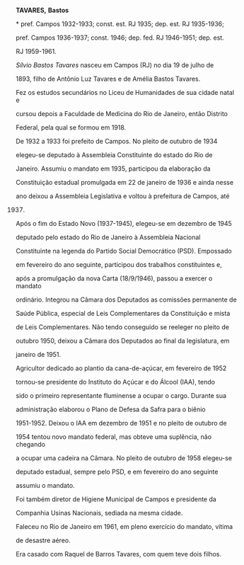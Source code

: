 **TAVARES,** **Bastos**



\* pref. Campos 1932-1933; const. est. RJ 1935; dep. est. RJ 1935-1936;

pref. Campos 1936-1937; const. 1946; dep. fed. RJ 1946-1951; dep. est.

RJ 1959-1961.



*Sílvio Bastos Tavares* nasceu em Campos (RJ) no dia 19 de julho de

1893, filho de Antônio Luz Tavares e de Amélia Bastos Tavares.



Fez os estudos secundários no Liceu de Humanidades de sua cidade natal e

cursou depois a Faculdade de Medicina do Rio de Janeiro, então Distrito

Federal, pela qual se formou em 1918.



De 1932 a 1933 foi prefeito de Campos. No pleito de outubro de 1934

elegeu-se deputado à Assembleia Constituinte do estado do Rio de

Janeiro. Assumiu o mandato em 1935, participou da elaboração da

Constituição estadual promulgada em 22 de janeiro de 1936 e ainda nesse

ano deixou a Assembleia Legislativa e voltou à prefeitura de Campos, até

1937.



Após o fim do Estado Novo (1937-1945), elegeu-se em dezembro de 1945

deputado pelo estado do Rio de Janeiro à Assembleia Nacional

Constituinte na legenda do Partido Social Democrático (PSD). Empossado

em fevereiro do ano seguinte, participou dos trabalhos constituintes e,

após a promulgação da nova Carta (18/9/1946), passou a exercer o mandato

ordinário. Integrou na Câmara dos Deputados as comissões permanente de

Saúde Pública, especial de Leis Complementares da Constituição e mista

de Leis Complementares. Não tendo conseguido se reeleger no pleito de

outubro 1950, deixou a Câmara dos Deputados ao final da legislatura, em

janeiro de 1951.



Agricultor dedicado ao plantio da cana-de-açúcar, em fevereiro de 1952

tornou-se presidente do Instituto do Açúcar e do Álcool (IAA), tendo

sido o primeiro representante fluminense a ocupar o cargo. Durante sua

administração elaborou o Plano de Defesa da Safra para o biênio

1951-1952. Deixou o IAA em dezembro de 1951 e no pleito de outubro de

1954 tentou novo mandato federal, mas obteve uma suplência, não chegando

a ocupar uma cadeira na Câmara. No pleito de outubro de 1958 elegeu-se

deputado estadual, sempre pelo PSD, e em fevereiro do ano seguinte

assumiu o mandato.



Foi também diretor de Higiene Municipal de Campos e presidente da

Companhia Usinas Nacionais, sediada na mesma cidade.



Faleceu no Rio de Janeiro em 1961, em pleno exercício do mandato, vítima

de desastre aéreo.



Era casado com Raquel de Barros Tavares, com quem teve dois filhos.




